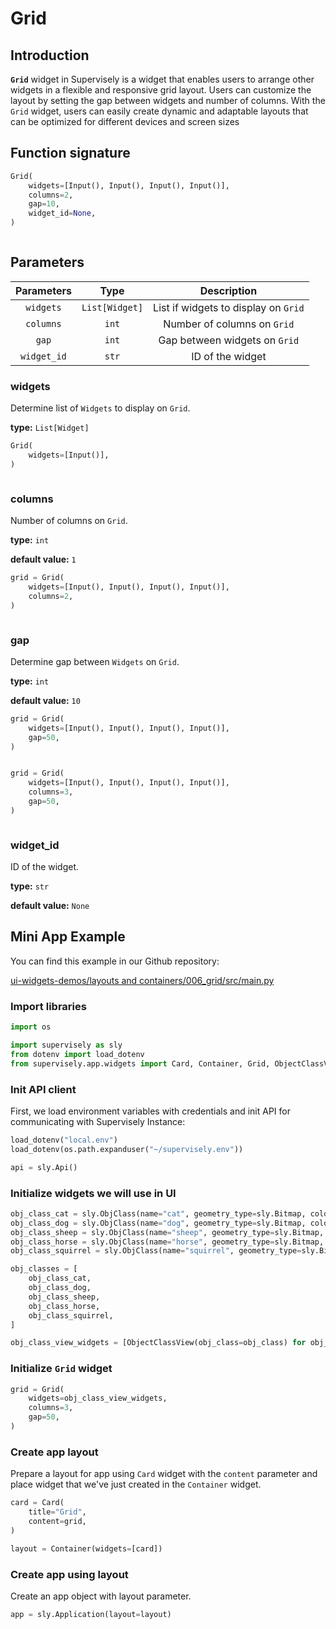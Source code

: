 # Grid

## Introduction

**`Grid`** widget in Supervisely is a widget that enables users to arrange other widgets in a flexible and responsive grid layout. Users can customize the layout by setting the gap between widgets and number of columns. With the `Grid` widget, users can easily create dynamic and adaptable layouts that can be optimized for different devices and screen sizes

## Function signature

```python
Grid(
    widgets=[Input(), Input(), Input(), Input()],
    columns=2,
    gap=10,
    widget_id=None,
)
```

<figure><img src="https://user-images.githubusercontent.com/79905215/224012052-20054f6a-716c-4eff-8c75-bce3a0974eaf.png" alt=""><figcaption></figcaption></figure>

## Parameters

|  Parameters |      Type      |              Description             |
| :---------: | :------------: | :----------------------------------: |
|  `widgets`  | `List[Widget]` | List if widgets to display on `Grid` |
|  `columns`  |      `int`     |      Number of columns on `Grid`     |
|    `gap`    |      `int`     |     Gap between widgets on `Grid`    |
| `widget_id` |      `str`     |           ID of the widget           |

### widgets

Determine list of `Widgets` to display on `Grid`.

**type:** `List[Widget]`

```python
Grid(
    widgets=[Input()],
)
```

<figure><img src="https://user-images.githubusercontent.com/79905215/224015238-ede7e112-d1dd-4cfa-922d-547b43a2a311.png" alt=""><figcaption></figcaption></figure>

### columns

Number of columns on `Grid`.

**type:** `int`

**default value:** `1`

```python
grid = Grid(
    widgets=[Input(), Input(), Input(), Input()],
    columns=2,
)
```

<figure><img src="https://user-images.githubusercontent.com/79905215/224012052-20054f6a-716c-4eff-8c75-bce3a0974eaf.png" alt=""><figcaption></figcaption></figure>

### gap

Determine gap between `Widgets` on `Grid`.

**type:** `int`

**default value:** `10`

```python
grid = Grid(
    widgets=[Input(), Input(), Input(), Input()],
    gap=50,
)
```

<figure><img src="https://user-images.githubusercontent.com/79905215/224015899-c9bc0e72-f912-42f1-851b-aaddaf43a9e7.png" alt=""><figcaption></figcaption></figure>

```python
grid = Grid(
    widgets=[Input(), Input(), Input(), Input()],
    columns=3,
    gap=50,
)
```

<figure><img src="https://user-images.githubusercontent.com/79905215/224016117-99d1a1d9-934b-48f5-b6d8-05ec4515526b.png" alt=""><figcaption></figcaption></figure>

### widget\_id

ID of the widget.

**type:** `str`

**default value:** `None`

## Mini App Example

You can find this example in our Github repository:

[ui-widgets-demos/layouts and containers/006\_grid/src/main.py](https://github.com/supervisely-ecosystem/ui-widgets-demos/blob/master/layouts%20and%20containers/006\_grid/src/main.py)

### Import libraries

```python
import os

import supervisely as sly
from dotenv import load_dotenv
from supervisely.app.widgets import Card, Container, Grid, ObjectClassView
```

### Init API client

First, we load environment variables with credentials and init API for communicating with Supervisely Instance:

```python
load_dotenv("local.env")
load_dotenv(os.path.expanduser("~/supervisely.env"))

api = sly.Api()
```

### Initialize widgets we will use in UI

```python
obj_class_cat = sly.ObjClass(name="cat", geometry_type=sly.Bitmap, color=[255, 0, 0])
obj_class_dog = sly.ObjClass(name="dog", geometry_type=sly.Bitmap, color=[0, 255, 0])
obj_class_sheep = sly.ObjClass(name="sheep", geometry_type=sly.Bitmap, color=[0, 0, 255])
obj_class_horse = sly.ObjClass(name="horse", geometry_type=sly.Bitmap, color=[255, 255, 0])
obj_class_squirrel = sly.ObjClass(name="squirrel", geometry_type=sly.Bitmap, color=[255, 0, 255])

obj_classes = [
    obj_class_cat,
    obj_class_dog,
    obj_class_sheep,
    obj_class_horse,
    obj_class_squirrel,
]

obj_class_view_widgets = [ObjectClassView(obj_class=obj_class) for obj_class in obj_classes]
```

### Initialize `Grid` widget

```python
grid = Grid(
    widgets=obj_class_view_widgets,
    columns=3,
    gap=50,
)
```

### Create app layout

Prepare a layout for app using `Card` widget with the `content` parameter and place widget that we've just created in the `Container` widget.

```python
card = Card(
    title="Grid",
    content=grid,
)

layout = Container(widgets=[card])
```

### Create app using layout

Create an app object with layout parameter.

```python
app = sly.Application(layout=layout)
```

<figure><img src="https://user-images.githubusercontent.com/120389559/218116106-778e8c3e-8663-4b9a-96d7-3aef82190be8.png" alt=""><figcaption></figcaption></figure>
